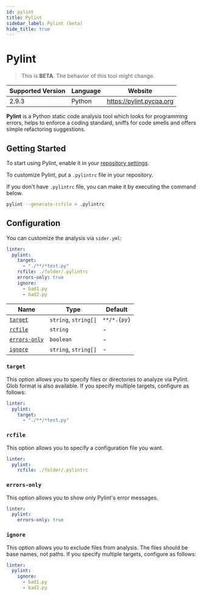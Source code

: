 ```yaml
---
id: pylint
title: Pylint
sidebar_label: Pylint (beta)
hide_title: true
---
```


# Pylint

> This is **BETA**. The behavior of this tool might change.

| Supported Version | Language | Website                  |
| ----------------- | -------- | ------------------------ |
| 2.9.3             | Python   | https://pylint.pycqa.org |

**Pylint** is a Python static code analysis tool which looks for programming errors, helps to enforce a coding standard, sniffs for code smells and offers simple refactoring suggestions.

## Getting Started

To start using Pylint, enable it in your [repository settings](../../getting-started/repository-settings.md).

To customize Pylint, put a `.pylintrc` file in your repository.

If you don't have `.pylintrc` file, you can make it by executing the command below.

```sh
pylint --generate-rcfile > .pylintrc
```

## Configuration

You can customize the analysis via `sider.yml`:

```yaml
linter:
  pylint:
    target:
      - "./**/*test.py"
    rcfile: ./folder/.pylintrc
    errors-only: true
    ignore:
      - bad1.py
      - bad2.py
```

| Name                          | Type                 | Default     |
| ----------------------------- | -------------------- | ----------- |
| [`target`](#target)           | `string`, `string[]` | `**/*.{py}` |
| [`rcfile`](#rcfile)           | `string`             | -           |
| [`errors-only`](#errors-only) | `boolean`            | -           |
| [`ignore`](#ignore)           | `string`, `string[]` | -           |

### `target`

This option allows you to specify files or directories to analyze via Pylint. Glob format is also available.
If you specify multiple targets, configure as follows:

```yaml
linter:
  pylint:
    target:
      - "./**/*test.py"
```

### `rcfile`

This option allows you to specify a configuration file you want.

```yaml
linter:
  pylint:
    rcfile: ./folder/.pylintrc
```

### `errors-only`

This option allows you to show only Pylint's error messages.

```yaml
linter:
  pylint:
    errors-only: true
```

### `ignore`

This option allows you to exclude files from analysis. The files should be base names, not paths. If you specify multiple targets, configure as follows:

```yaml
linter:
  pylint:
    ignore:
      - bad1.py
      - bad2.py
```
